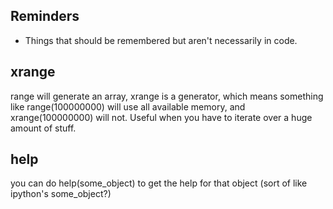 Reminders
---

- Things that should be remembered but aren't necessarily in code.

xrange
---
range will generate an array, xrange is a generator, which means something like range(100000000) will use all available memory, and xrange(100000000) will not.  Useful when you have to iterate over a huge amount of stuff.

help
---
you can do help(some_object) to get the help for that object (sort of like ipython's some_object?)

